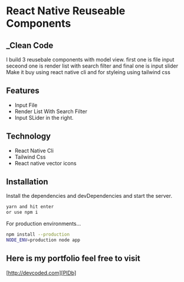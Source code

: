 # React Native Reuseable Components
## _Clean Code


I build 3 reusebale components with model view. first one is file input seceond one is render list with search filter and final one is input slider
Make it buy using react native cli and for styleing using tailwind css

## Features

- Input File
- Render List With Search Filter
- Input SLider
 in the right.

## Technology

- React Native Cli
- Tailwind Css
- React native vector icons 

## Installation

Install the dependencies and devDependencies and start the server.

```sh
yarn and hit enter
or use npm i
```

For production environments...

```sh
npm install --production
NODE_ENV=production node app
```

## Here is my portfolio feel free to visit
[http://devcoded.com][PlDb]

